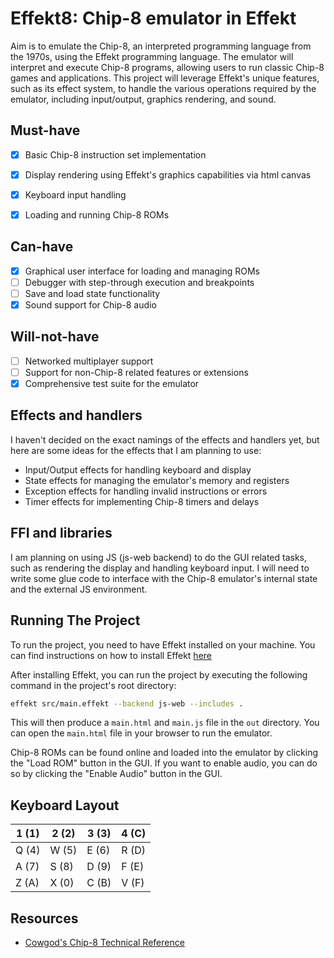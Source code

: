 # Effekt8: Chip-8 emulator in Effekt

Aim is to emulate the Chip-8, an interpreted programming language from the 1970s, using the Effekt programming language. The emulator will interpret and execute Chip-8 programs, allowing users to run classic Chip-8 games and applications. This project will leverage Effekt's unique features, such as its effect system, to handle the various operations required by the emulator, including input/output, graphics rendering, and sound.

## Must-have

- [x] Basic Chip-8 instruction set implementation

- [x] Display rendering using Effekt's graphics capabilities via html canvas
- [x] Keyboard input handling
- [x] Loading and running Chip-8 ROMs

## Can-have

- [x] Graphical user interface for loading and managing ROMs
- [ ] Debugger with step-through execution and breakpoints
- [ ] Save and load state functionality
- [x] Sound support for Chip-8 audio

## Will-not-have

- [ ] Networked multiplayer support
- [ ] Support for non-Chip-8 related features or extensions
- [x] Comprehensive test suite for the emulator

## Effects and handlers

I haven't decided on the exact namings of the effects and handlers yet, but here are some ideas for the effects that I am planning to use:

- Input/Output effects for handling keyboard and display
- State effects for managing the emulator's memory and registers
- Exception effects for handling invalid instructions or errors
- Timer effects for implementing Chip-8 timers and delays

## FFI and libraries

I am planning on using JS (js-web backend) to do the GUI related tasks, such as rendering the display and handling keyboard input. I will need to write some glue code to interface with the Chip-8 emulator's internal state and the external JS environment.

## Running The Project

To run the project, you need to have Effekt installed on your machine. You can find instructions on how to install Effekt [here](https://effekt-lang.org/docs)

After installing Effekt, you can run the project by executing the following command in the project's root directory:

```bash
effekt src/main.effekt --backend js-web --includes .
```

This will then produce a `main.html` and `main.js` file in the `out` directory. You can open the `main.html` file in your browser to run the emulator.

Chip-8 ROMs can be found online and loaded into the emulator by clicking the "Load ROM" button in the GUI.
If you want to enable audio, you can do so by clicking the "Enable Audio" button in the GUI.

## Keyboard Layout

| 1 (1) | 2 (2) | 3 (3) | 4 (C) |
| ----- | ----- | ----- | ----- |
| Q (4) | W (5) | E (6) | R (D) |
| A (7) | S (8) | D (9) | F (E) |
| Z (A) | X (0) | C (B) | V (F) |

## Resources

- [Cowgod's Chip-8 Technical Reference](http://devernay.free.fr/hacks/chip8/C8TECH10.HTM)
